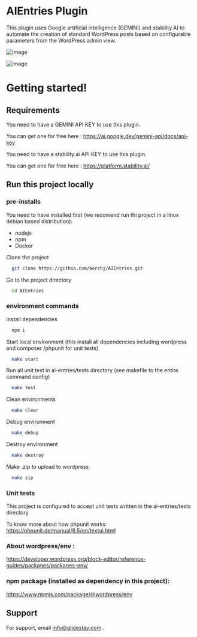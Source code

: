 
# AIEntries Plugin

This plugin uses Google artificial intelligence (GEMINI) and stability.AI to automate the creation of standard WordPress posts based on configurable parameters from the WordPress admin view.

![image](https://github.com/user-attachments/assets/f01bf1a9-a2b9-4bfd-9995-2756219be659)

![image](https://github.com/user-attachments/assets/81b1e192-83a7-40f1-b856-b4f33f007f1c)


# Getting started!

## Requirements 

You need to have a GEMINI API KEY to use this plugin. 

You can get one for free here : https://ai.google.dev/gemini-api/docs/api-key

You need to have a stability.ai API KEY to use this plugin. 

You can get one for free here : https://platform.stability.ai/

## Run this project locally

### pre-installs

You need to have installed first (we recomend run thi project in a linux debian based distribution): 

* nodejs
* npm
* Docker


Clone the project

```bash
  git clone https://github.com/berchj/AIEntries.git
```

Go to the project directory

```bash
  cd AIEntries
```

### environment commands 

Install dependencies

```bash
  npm i
```

Start local environment (this install all dependencies including wordpress and composer /phpunit for unit tests)

```bash
  make start
```


Run all unit test in ai-entries/tests directory (see makefile to the entire command config)

```bash
  make test
```

Clean environments

```bash
  make clear
```

Debug environment

```bash
  make debug
```

Destroy environment

```bash
  make destroy
```

Make .zip to upload to wordpress

```bash
  make zip
```

### Unit tests 

This project is configured to accept unit tests written in the ai-entries/tests directory

To know more about how phpunit works: https://phpunit.de/manual/6.5/en/textui.html

### About wordpress/env : 

https://developer.wordpress.org/block-editor/reference-guides/packages/packages-env/


### npm package (installed as dependency in this project):

https://www.npmjs.com/package/@wordpress/env


## Support

For support, email info@glidestay.com .
